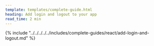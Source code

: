 ```yaml
---
template: templates/complete-guide.html
heading: Add login and logout to your app
read_time: 2 min
---
```


{% include "../../../../../includes/complete-guides/react/add-login-and-logout.md" %}